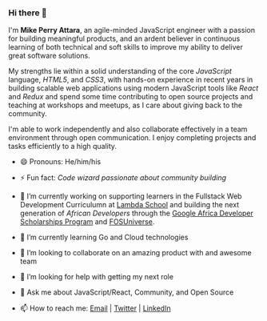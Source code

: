 ### Hi there 👋

 I'm **Mike Perry Attara**, an agile-minded JavaScript engineer with a passion for building meaningful products, and an ardent believer in continuous learning of both technical and soft skills to improve my ability to deliver great software solutions.

My strengths lie within a solid understanding of the core *JavaScript* language, *HTML5*, and *CSS3*, with hands-on experience in recent years in building scalable web applications using modern JavaScript tools like *React* and *Redux* and spend some time contributing to open source projects and teaching at workshops and meetups, as I care about giving back to the community.

I'm able to work independently and also collaborate effectively in a team environment through open communication. I enjoy completing projects and tasks efficiently to a high quality. 

- 😄 Pronouns: He/him/his

- ⚡ Fun fact: *Code wizard passionate about community building*

- 🔭 I’m currently working on supporting learners in the Fullstack Web Development Curriculumn at [Lambda School](https://lambdaschool.com) and building the next generation of *African Developers* through the [Google Africa Developer Scholarships Program](https://gads.andela.com) and [FOSUniverse](https://fosuniverse.org).

- 🌱 I’m currently learning Go and Cloud technologies

- 👯 I’m looking to collaborate on an amazing product with and awesome team

- 🤔 I’m looking for help with getting my next role

- 💬 Ask me about JavaScript/React, Community, and Open Source

- 📫 How to reach me:
  [Email](mpyebattara@gmail.com) | [Twitter](https://twitter.com/mikeattara) | [LinkedIn](https://www.linkedin.com/in/mikeattara)
